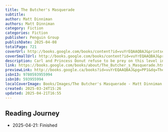 ```yaml
---
title: The Butcher's Masquerade
subtitle: 
author: Matt Dinniman
authors: Matt Dinniman
category: Fiction
categories: Fiction
publisher: Penguin Group
publishDate: 2025-04-08
totalPage: 721
coverUrl: http://books.google.com/books/content?id=vuYrEQAAQBAJ&printsec=frontcover&img=1&zoom=1&edge=curl&source=gbs_api
coverSmallUrl: http://books.google.com/books/content?id=vuYrEQAAQBAJ&printsec=frontcover&img=1&zoom=5&edge=curl&source=gbs_api
description: Carl and Princess Donut refuse to be prey on this level in the USA Today bestselling Dungeon Crawler Carl series by Matt Dinniman—now with bonus material exclusive to this print edition! Attention. Attention. The gates are down. The hunters are loose. Run, Run, Run. A lush jungle teeming with danger. Savage dinosaurs seeking blood. A fallen princess intent on vengeance. A mysterious, end-of-floor celebration for the top crawlers, dubbed “The Butcher’s Masquerade.” But that’s not all. Just when Coast Guard vet Carl and his ex-girlfriend’s cat, Princess Donut, think they’ve seen it all as they compete to survive in the galaxy’s most popular game show, the latest dungeon level introduces a terrible new threat. The sixth floor. The Hunting Grounds. As the remaining crawlers battle for their lives, outside tourists are finally allowed to enter the game, and they are ready to hunt. Among them is Vrah, a famed and veteran hunter, intent on collecting the biggest trophy of her career. But her prey is far from harmless, and this season they are fighting back. Welcome, crawlers. Welcome to the sixth floor of the dungeon.
link: https://books.google.com/books/about/The_Butcher_s_Masquerade.html?hl=&id=vuYrEQAAQBAJ
previewLink: http://books.google.ca/books?id=vuYrEQAAQBAJ&pg=PP1&dq=The+Butcher%27s+Masquerade&hl=&as_pt=BOOKS&cd=2&source=gbs_api
isbn13: 9780593955994
isbn10: 593955994
localCoverImage: Books/Images/The Butcher's Masquerade - Matt Dinniman.jpg
created: 2025-03-24T15:26
updated: 2025-04-21T16:55
---
```



## Reading Journey

- 2025-04-21: Finished